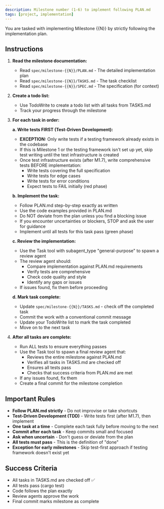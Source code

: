 ```yaml
---
description: Milestone number (1-6) to implement following PLAN.md
tags: [project, implementation]
---
```


You are tasked with implementing Milestone {{N}} by strictly following the implementation plan.

## Instructions

1. **Read the milestone documentation:**
   - Read `spec/milestone-{{N}}/PLAN.md` - The detailed implementation plan
   - Read `spec/milestone-{{N}}/TASKS.md` - The task checklist
   - Read `spec/milestone-{{N}}/SPEC.md` - The specification (for context)

2. **Create a todo list:**
   - Use TodoWrite to create a todo list with all tasks from TASKS.md
   - Track your progress through the milestone

3. **For each task in order:**

   **a. Write tests FIRST (Test-Driven Development):**
   - **EXCEPTION:** Only write tests if a testing framework already exists in the codebase
   - If this is Milestone 1 or the testing framework isn't set up yet, skip test writing until the test infrastructure is created
   - Once test infrastructure exists (after M1.7), write comprehensive tests BEFORE implementation:
     - Write tests covering the full specification
     - Write tests for edge cases
     - Write tests for error conditions
     - Expect tests to FAIL initially (red phase)

   **b. Implement the task:**
   - Follow PLAN.md step-by-step exactly as written
   - Use the code examples provided in PLAN.md
   - Do NOT deviate from the plan unless you find a blocking issue
   - If you encounter uncertainties or blockers, STOP and ask the user for guidance
   - Implement until all tests for this task pass (green phase)

   **c. Review the implementation:**
   - Use the Task tool with subagent_type "general-purpose" to spawn a review agent
   - The review agent should:
     - Compare implementation against PLAN.md requirements
     - Verify tests are comprehensive
     - Check code quality and style
     - Identify any gaps or issues
   - If issues found, fix them before proceeding

   **d. Mark task complete:**
   - Update `spec/milestone-{{N}}/TASKS.md` - check off the completed task
   - Commit the work with a conventional commit message
   - Update your TodoWrite list to mark the task completed
   - Move on to the next task

4. **After all tasks are complete:**
   - Run ALL tests to ensure everything passes
   - Use the Task tool to spawn a final review agent that:
     - Reviews the entire milestone against PLAN.md
     - Verifies all tasks in TASKS.md are checked off
     - Ensures all tests pass
     - Checks that success criteria from PLAN.md are met
   - If any issues found, fix them
   - Create a final commit for the milestone completion

## Important Rules

- **Follow PLAN.md strictly** - Do not improvise or take shortcuts
- **Test-Driven Development (TDD)** - Write tests first (after M1.7), then implement
- **One task at a time** - Complete each task fully before moving to the next
- **Commit after each task** - Keep commits small and focused
- **Ask when uncertain** - Don't guess or deviate from the plan
- **All tests must pass** - This is the definition of "done"
- **Exception for early milestones** - Skip test-first approach if testing framework doesn't exist yet

## Success Criteria

- All tasks in TASKS.md are checked off ✅
- All tests pass (cargo test)
- Code follows the plan exactly
- Review agents approve the work
- Final commit marks milestone as complete
